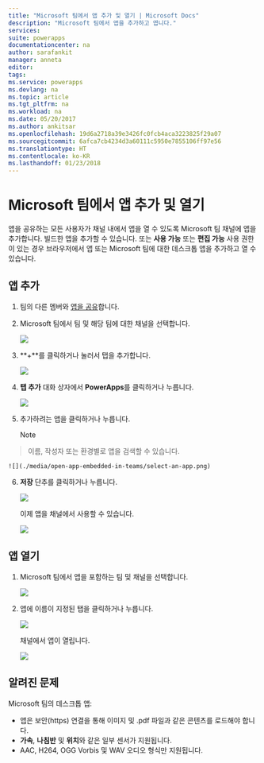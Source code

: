 ```yaml
---
title: "Microsoft 팀에서 앱 추가 및 열기 | Microsoft Docs"
description: "Microsoft 팀에서 앱을 추가하고 엽니다."
services: 
suite: powerapps
documentationcenter: na
author: sarafankit
manager: anneta
editor: 
tags: 
ms.service: powerapps
ms.devlang: na
ms.topic: article
ms.tgt_pltfrm: na
ms.workload: na
ms.date: 05/20/2017
ms.author: ankitsar
ms.openlocfilehash: 19d6a2718a39e3426fc0fcb4aca3223825f29a07
ms.sourcegitcommit: 6afca7cb4234d3a60111c5950e7855106ff97e56
ms.translationtype: HT
ms.contentlocale: ko-KR
ms.lasthandoff: 01/23/2018
---
```

# <a name="add-and-open-an-app-in-microsoft-teams"></a>Microsoft 팀에서 앱 추가 및 열기
앱을 공유하는 모든 사용자가 채널 내에서 앱을 열 수 있도록 Microsoft 팀 채널에 앱을 추가합니다. 빌드한 앱을 추가할 수 있습니다. 또는 **사용 가능** 또는 **편집 가능** 사용 권한이 있는 경우 브라우저에서 앱 또는 Microsoft 팀에 대한 데스크톱 앱을 추가하고 열 수 있습니다.

## <a name="add-an-app"></a>앱 추가
1. 팀의 다른 멤버와 [앱을 공유](share-app.md)합니다.
2. Microsoft 팀에서 팀 및 해당 팀에 대한 채널을 선택합니다.
   
    ![](./media/open-app-embedded-in-teams/teams-select-channel.png)
3. **+**를 클릭하거나 눌러서 탭을 추가합니다.
   
    ![](./media/open-app-embedded-in-teams/teams-add-tab.png)
4. **탭 추가** 대화 상자에서 **PowerApps**를 클릭하거나 누릅니다.
   
    ![](./media/open-app-embedded-in-teams/add-a-tab.png)
5. 추가하려는 앱을 클릭하거나 누릅니다.
   
    > [!NOTE]
> 이름, 작성자 또는 환경별로 앱을 검색할 수 있습니다.
   
    ![](./media/open-app-embedded-in-teams/select-an-app.png)
6. **저장** 단추를 클릭하거나 누릅니다.
   
    ![](./media/open-app-embedded-in-teams/save-tab.png)
   
    이제 앱을 채널에서 사용할 수 있습니다.
   
    ![](./media/open-app-embedded-in-teams/app-in-channel.png)

## <a name="open-an-app"></a>앱 열기
1. Microsoft 팀에서 앱을 포함하는 팀 및 채널을 선택합니다.
   
    ![](./media/open-app-embedded-in-teams/teams-select-channel.png)
2. 앱에 이름이 지정된 탭을 클릭하거나 누릅니다.
   
    ![](./media/open-app-embedded-in-teams/open-tab.png)
   
    채널에서 앱이 열립니다.
   
    ![](./media/open-app-embedded-in-teams/app-in-channel.png)

## <a name="known-issues"></a>알려진 문제
Microsoft 팀의 데스크톱 앱:

* 앱은 보안(https) 연결을 통해 이미지 및 .pdf 파일과 같은 콘텐츠를 로드해야 합니다.
* **가속**, **나침반** 및 **위치**와 같은 일부 센서가 지원됩니다.
* AAC, H264, OGG Vorbis 및 WAV 오디오 형식만 지원됩니다.

